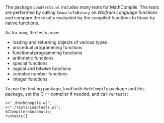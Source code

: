 The package `LoadTests.wl` includes many tests for MathCompile. The tests are performed by calling `CompileToBinary` on *Wolfram Language* functions and compare the results evaluated by the compiled functions to those by native functions. 

As for now, the tests cover
 - loading and returning objects of various types
 - procedual programming functions
 - functional programming functions
 - arithmetic functions
 - special functions
 - logical and bitwise functions
 - complex number functions
 - integer functions

To use the testing package, load both `MathCompile` package and this package, set the C++ compiler if needed, and call `runtests`:
```
<<"./MathCompile.wl";
<<"./tests/LoadTests.wl";
$CCompiler=Automatic;
runtests[]
```
